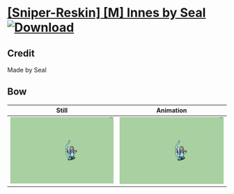 # [\[Sniper-Reskin\] \[M\] Innes by Seal](./) [![Download](https://img.shields.io/badge/Download--red?style=social&logo=github)](https://minhaskamal.github.io/DownGit/#/home?url=https://github.com/Klokinator/FE-Repo/tree/main/Battle%20Animations%2FInfantry%20-%20(Bow)%20Snipers%20and%20Ballistae%2F%5BSniper-Reskin%5D%20%5BM%5D%20Innes%20by%20Seal%2F5.%20Bow)

## Credit

Made by Seal

## Bow

| Still | Animation |
| :---: | :-------: |
| ![Bow still](./Bow_000.png) | ![Bow animation](./Bow.gif) |

